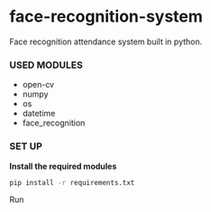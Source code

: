# face-recognition-system

Face recognition attendance system built in python.

### USED MODULES
- open-cv
- numpy
- os
- datetime
- face_recognition


### SET UP

**Install the required modules**
```sh
pip install -r requirements.txt
```
Run 
